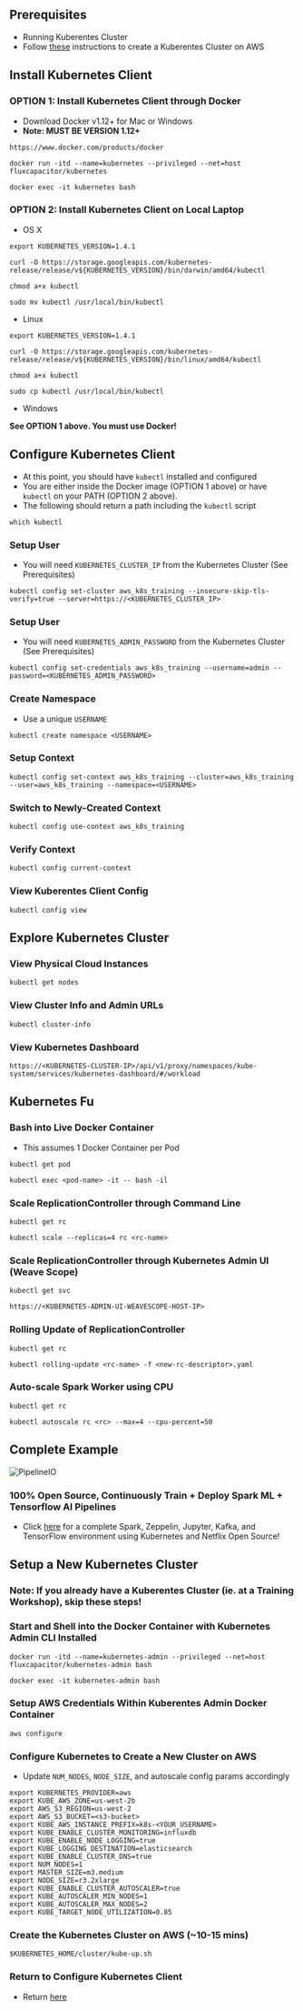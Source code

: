 ## Prerequisites
* Running Kuberentes Cluster
* Follow [these](https://github.com/fluxcapacitor/kubernetes.ml/blob/master/README.md#setup-a-new-kubernetes-cluster) instructions to create a Kuberentes Cluster on AWS

## Install Kubernetes Client
### OPTION 1:  Install Kubernetes Client through Docker
* Download Docker v1.12+ for Mac or Windows
* **Note:  MUST BE VERSION 1.12+**
```
https://www.docker.com/products/docker
```
```
docker run -itd --name=kubernetes --privileged --net=host fluxcapacitor/kubernetes
```
```
docker exec -it kubernetes bash
```

### OPTION 2:  Install Kubernetes Client on Local Laptop
* OS X
```
export KUBERNETES_VERSION=1.4.1

curl -O https://storage.googleapis.com/kubernetes-release/release/v${KUBERNETES_VERSION}/bin/darwin/amd64/kubectl

chmod a+x kubectl

sudo mv kubectl /usr/local/bin/kubectl
```

* Linux
```
export KUBERNETES_VERSION=1.4.1

curl -O https://storage.googleapis.com/kubernetes-release/release/v${KUBERNETES_VERSION}/bin/linux/amd64/kubectl

chmod a+x kubectl

sudo cp kubectl /usr/local/bin/kubectl
```

* Windows

**See OPTION 1 above.  You must use Docker!**

## Configure Kubernetes Client
* At this point, you should have `kubectl` installed and configured 
* You are either inside the Docker image (OPTION 1 above) or have `kubectl` on your PATH (OPTION 2 above).
* The following should return a path including the `kubectl` script
```
which kubectl
```

### Setup User
* You will need `KUBERNETES_CLUSTER_IP` from the Kubernetes Cluster (See Prerequisites)
```
kubectl config set-cluster aws_k8s_training --insecure-skip-tls-verify=true --server=https://<KUBERNETES_CLUSTER_IP>
```

### Setup User
* You will need `KUBERNETES_ADMIN_PASSWORD` from the Kubernetes Cluster (See Prerequisites)
```
kubectl config set-credentials aws_k8s_training --username=admin --password=<KUBERNETES_ADMIN_PASSWORD>
```

### Create Namespace
* Use a unique `USERNAME`
```
kubectl create namespace <USERNAME>
```

### Setup Context
```
kubectl config set-context aws_k8s_training --cluster=aws_k8s_training --user=aws_k8s_training --namespace=<USERNAME>
```

### Switch to Newly-Created Context
```
kubectl config use-context aws_k8s_training
```

### Verify Context
```
kubectl config current-context
```

### View Kuberentes Client Config
```
kubectl config view
```

## Explore Kubernetes Cluster
### View Physical Cloud Instances
```
kubectl get nodes
```

### View Cluster Info and Admin URLs
```
kubectl cluster-info
```

### View Kubernetes Dashboard
```
https://<KUBERNETES-CLUSTER-IP>/api/v1/proxy/namespaces/kube-system/services/kubernetes-dashboard/#/workload
```

## Kubernetes Fu
### Bash into Live Docker Container
* This assumes 1 Docker Container per Pod
```
kubectl get pod
```
```i
kubectl exec <pod-name> -it -- bash -il
```

### Scale ReplicationController through Command Line
```
kubectl get rc
```
```
kubectl scale --replicas=4 rc <rc-name>
```

### Scale ReplicationController through Kubernetes Admin UI (Weave Scope)
```
kubectl get svc
```
```
https://<KUBERNETES-ADMIN-UI-WEAVESCOPE-HOST-IP>
```

### Rolling Update of ReplicationController
```
kubectl get rc
```
```
kubectl rolling-update <rc-name> -f <new-rc-descriptor>.yaml
```

### Auto-scale Spark Worker using CPU
```
kubectl get rc
```
```
kubectl autoscale rc <rc> --max=4 --cpu-percent=50
```

## Complete Example
![PipelineIO](http://pipeline.io/images/pipeline-io-logo-shadow-210x186.png)

### 100% Open Source, Continuously Train + Deploy Spark ML + Tensorflow AI Pipelines
* Click [here](https://github.com/fluxcapacitor/pipeline.io) for a complete Spark, Zeppelin, Jupyter, Kafka, and TensorFlow environment using Kubernetes and Netflix Open Source!

## Setup a New Kubernetes Cluster

### Note:  If you already have a Kuberentes Cluster (ie. at a Training Workshop), skip these steps!

### Start and Shell into the Docker Container with Kubernetes Admin CLI Installed
```
docker run -itd --name=kubernetes-admin --privileged --net=host fluxcapacitor/kubernetes-admin bash
```
```
docker exec -it kubernetes-admin bash
```

### Setup AWS Credentials Within Kuberentes Admin Docker Container
```
aws configure
```

### Configure Kubernetes to Create a New Cluster on AWS
* Update `NUM_NODES`, `NODE_SIZE`, and autoscale config params accordingly
```
export KUBERNETES_PROVIDER=aws
export KUBE_AWS_ZONE=us-west-2b
export AWS_S3_REGION=us-west-2
export AWS_S3_BUCKET=<s3-bucket>
export KUBE_AWS_INSTANCE_PREFIX=k8s-<YOUR_USERNAME>
export KUBE_ENABLE_CLUSTER_MONITORING=influxdb
export KUBE_ENABLE_NODE_LOGGING=true
export KUBE_LOGGING_DESTINATION=elasticsearch
export KUBE_ENABLE_CLUSTER_DNS=true
export NUM_NODES=1
export MASTER_SIZE=m3.medium
export NODE_SIZE=r3.2xlarge
export KUBE_ENABLE_CLUSTER_AUTOSCALER=true
export KUBE_AUTOSCALER_MIN_NODES=1
export KUBE_AUTOSCALER_MAX_NODES=2
export KUBE_TARGET_NODE_UTILIZATION=0.85
```

### Create the Kubernetes Cluster on AWS (~10-15 mins)
```
$KUBERNETES_HOME/cluster/kube-up.sh
```

### Return to Configure Kubernetes Client
* Return [here](https://github.com/fluxcapacitor/kubernetes.ml/blob/master/README.md#configure-kubernetes-client)
